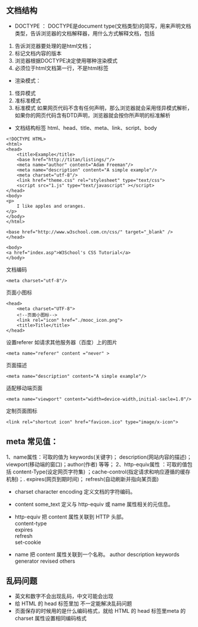 ## 文档结构

* DOCTYPE ：
DOCTYPE是document type(文档类型)的简写，用来声明文档类型，告诉浏览器的文档解释器，用什么方式解释文档，包括
1. 告诉浏览器要处理的是html文档；
2. 标记文档内容的版本
3. 浏览器根据DOCTYPE决定使用哪种渲染模式
4. 必须位于html文档第一行，不是html标签

* 渲染模式：
1. 怪异模式
2. 准标准模式
3. 标准模式
    如果网页代码不含有任何声明，那么浏览器就会采用怪异模式解析，
    如果你的网页代码含有DTD声明，浏览器就会按你所声明的标准解析

* 文档结构标签
  html、head、title、meta、link、script、body

```
<!DOCTYPE HTML>
<html>
<head>
    <title>Example</title>
    <base href="http://titan/listings/"/>
    <meta name="author" content="Adam Freeman"/>
    <meta name="description" content="A simple example"/>
    <meta charset="utf-8"/>
    <link href="theme.css" rel="stylesheet" type="text/css">
    <script src="1.js" type="text/javascript" ></script>
</head>
<body>
<p>
    I like apples and oranges.
</p>
</body>
</html>
```


```
<base href="http://www.w3school.com.cn/css/" target="_blank" />
</head>

<body>
<a href="index.asp">W3School's CSS Tutorial</a>
</body>
```



文档编码

```
<meta charset="utf-8"/>
```


页面小图标

```
<head>
    <meta charset="UTF-8">
    <!--页面小图标-->
    <link rel="icon" href="./mooc_icon.png">
    <title>Title</title>
</head>
```

设置referer
如请求其他服务器（百度）上的图片

```
<meta name="referer" content ="never" >
```

页面描述

```
<meta name="description" content="A simple example"/>
```

适配移动端页面

```
<meta name="viewport" content="width=device-width,initial-sacle=1.0"/>
```

定制页面图标

```
<link rel="shortcut icon" href="favicon.ico" type="image/x-icon">
```


## meta 常见值：
1、name属性：可取的值为 keywords(关键字)；  description(网站内容的描述)； viewport(移动端的窗口)；author(作者) 等等；
2、http-equiv属性 ：可取的值包括  content-Type(设定网页字符集) ；cache-control(指定请求和响应遵循的缓存机制)；. expires(网页到期时间)； refresh(自动刷新并指向某页面)

- charset	character      encoding 定义文档的字符编码。	   
- content	some_text	   定义与 http-equiv 或 name 属性相关的元信息。  
- http-equiv	 把 content 属性关联到 HTTP 头部。   
  content-type   
  expires   
  refresh   
  set-cookie   

- name	 把 content 属性关联到一个名称。
  author
  description
  keywords
  generator
  revised
  others
 
## 乱码问题
- 英文和数字不会出现乱码，中文可能会出现
- 给 HTML 的 head 标签里加 <meta charset="utf-8"> 不一定能解决乱码问题
- 页面保存的时候用的是什么编码格式，就给 HTML 的 head 标签里meta 的 charset 属性设置相同编码格式